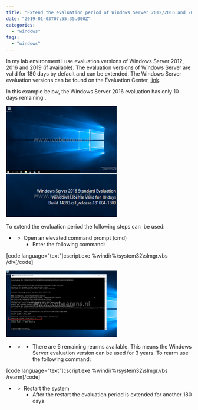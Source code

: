 ```yaml
---
title: "Extend the evaluation period of Windows Server 2012/2016 and 2019"
date: "2019-01-03T07:55:35.000Z"
categories: 
  - "windows"
tags: 
  - "windows"
---
```


In my lab environment I use evaluation versions of Windows Server 2012, 2016 and 2019 (if available). The evaluation versions of Windows Server are valid for 180 days by default and can be extended. The Windows Server evaluation versions can be found on the Evaluation Center, [link](https://www.microsoft.com/en-us/evalcenter/evaluate-windows-server).

In this example below, the Windows Server 2016 evaluation has only 10 days remaining . 

[![](images/1-1-300x182.png)](https://www.ivobeerens.nl/wp-content/uploads/2019/01/1-1.png) [![](images/2-2-300x116.png)](https://www.ivobeerens.nl/wp-content/uploads/2019/01/2-2.png)

To extend the evaluation period the following steps can  be used:

- - Open an elevated command prompt (cmd)
    - Enter the following command:

\[code language="text"\]cscript.exe %windir%\\system32\\slmgr.vbs /dlv\[/code\]

[![](images/3-300x181.png)](https://www.ivobeerens.nl/wp-content/uploads/2019/01/3.png)

- - - There are 6 remaining rearms available. This means the Windows Server evaluation version can be used for 3 years. To rearm use the following command:

\[code language="text"\]cscript.exe %windir%\\system32\\slmgr.vbs /rearm\[/code\]

- - Restart the system 
    - After the restart the evaluation period is extended for another 180 days
